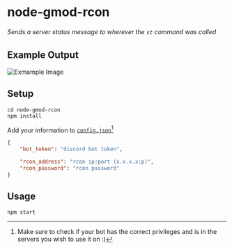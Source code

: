 # node-gmod-rcon
###### Sends a server status message to wherever the `st` command was called

## Example Output
![Exmample Image](https://i.imgur.com/gL3TdT1.png)

## Setup

```console
cd node-gmod-rcon
npm install
```

Add your information to [`config.json`](https://github.com/Smigg-y/node-gmod-rcon/blob/main/config.json)[^1]

```json
{
    "bot_token": "discord bot token",

    "rcon_address": "rcon ip:port (x.x.x.x:p)",
    "rcon_password": "rcon password"
}
```

## Usage
```console
npm start
```

[^1]: Make sure to check if your bot has the correct privileges and is in the servers you wish to use it on :)

